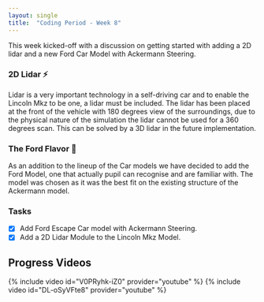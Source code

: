 ```yaml
---
layout: single
title:  "Coding Period - Week 8"
---
```

 
This week kicked-off with a discussion on getting started with adding a 2D lidar and a new Ford Car Model with Ackermann Steering.
 
### 2D Lidar ⚡
 
Lidar is a very important technology in a self-driving car and to enable the Lincoln Mkz to be one, a lidar must be included. The lidar has been placed at the front of the vehicle with 180 degrees view of the surroundings, due to the physical nature of the simulation the lidar cannot be used for a 360 degrees scan. This can be solved by a 3D lidar in the future implementation.
 
### The Ford Flavor 🚗
 
As an addition to the lineup of the Car models we have decided to add the Ford Model, one that actually pupil can recognise and are familiar with. The model was chosen as it was the best fit on the existing structure of the Ackermann model.

### Tasks
- [x] Add Ford Escape Car model with Ackermann Steering.
- [x] Add a 2D Lidar Module to the Lincoln Mkz Model.

## Progress Videos
{% include video id="V0PRyhk-iZ0" provider="youtube" %}
{% include video id="DL-oSyVFte8" provider="youtube" %}
